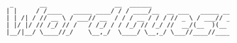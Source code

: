 <div align="center">
<pre>
 _       __                  __  ______                          _                  ______                      
| |     / /____   _____ ____/ / / ____/__  __ ___   _____ _____ (_)____   ____ _  / ____/____ _ ____ ___   ___ 
| | /| / // __ \ / ___// __  / / / __ / / / // _ \ / ___// ___// // __ \ / __ `/ / / __ / __ `// __ `__ \ / _ \
| |/ |/ // /_/ // /   / /_/ / / /_/ // /_/ //  __/(__  )(__  )/ // / / // /_/ / / /_/ // /_/ // / / / / //  __/
|__/|__/ \____//_/    \__,_/  \____/ \__,_/ \___//____//____//_//_/ /_/\__, /  \____/ \__,_//_/ /_/ /_/ \___/ 
                                                                       /____/                                   
</pre>
</div>

